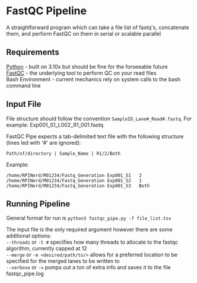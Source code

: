 # FastQC Pipeline

A straightforward program which can take a file list of fastq's, concatenate them, and perform FastQC on them in serial or scalable parallel

## Requirements

[Python](https://www.python.org/) - built on 3.10x but should be fine for the forseeable future  
[FastQC](https://github.com/s-andrews/FastQC) - the underlying tool to perform QC on your read files  
Bash Environment - current mechanics rely on system calls to the bash command line  

## Input File

File structure should follow the convention `SampleID_Lane#_Read#.fastq`. For example:
Exp001_S1_L002_R1_001.fastq

FastQC Pipe expects a tab-delimited text file with the following structure (lines led with '#' are ignored):

`Path/of/directory | Sample_Name | R1/2/Both`

Example:

```csv
/home/RPINerd/M01234/Fastq_Generation Exp001_S1   2
/home/RPINerd/M01234/Fastq_Generation Exp001_S2   1
/home/RPINerd/M01234/Fastq_Generation Exp001_S3   Both
```

## Running Pipeline

General format for run is `python3 fastqc_pipe.py -f file_list.tsv`

The input file is the only required argument however there are some additional options:  
`--threads` or `-t #` specifies how many threads to allocate to the fastqc algorithm, currently capped at 12  
`--merge` or `-m <desired/path/to/>` allows for a preferred location to be specified for the merged lanes to be written to  
`--verbose` or `-v` pumps out a ton of extra info and saves it to the file fastqc_pipe.log  
